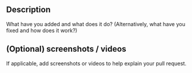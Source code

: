 <!--NOTE: If you are contributing multiple unrelated features, please create a separate pull request for each feature. Squeezing everything into one giant pull request makes it very difficult for me to add your features, as I have to test, validate and add them one by one. Thank you for your understanding - and thanks again for taking the time to contribute!!-->

## Description
What have you added and what does it do? (Alternatively, what have you fixed and how does it work?)

## (Optional) screenshots / videos
If applicable, add screenshots or videos to help explain your pull request.
